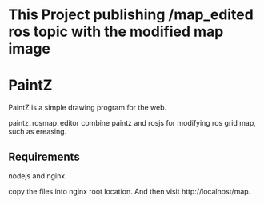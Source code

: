 # This Project publishing /map_edited ros topic with the modified map image

# PaintZ 

PaintZ is a simple drawing program for the web.

paintz_rosmap_editor combine paintz and rosjs for modifying ros grid map, such as ereasing.

## Requirements

nodejs and nginx.

copy the files into nginx root location. And then visit http://localhost/map.


